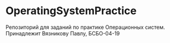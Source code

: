 # OperatingSystemPractice
Репозиторий для заданий по практике Операционных систем. Принадлежит Вязникову Павлу, БСБО-04-19
